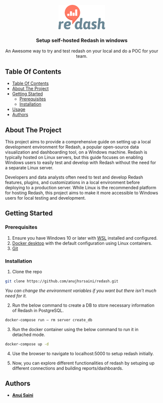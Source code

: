 <p align="center">
  <a href="https://github.com/ShaanCoding/ReadME-Generator">
    <img src="redash.png" alt="Logo" height="80">
  </a>

  <h3 align="center">Setup self-hosted Redash in windows</h3>

  <p align="center">
    An Awesome way to try and test redash on your local and do a POC for your team.
  </p>
</p>

## Table Of Contents

- [Table Of Contents](#table-of-contents)
- [About The Project](#about-the-project)
- [Getting Started](#getting-started)
  - [Prerequisites](#prerequisites)
  - [Installation](#installation)
- [Usage](#usage)
- [Authors](#authors)

## About The Project

This project aims to provide a comprehensive guide on setting up a local development environment for Redash, a popular open-source data visualization and dashboarding tool, on a Windows machine. Redash is typically hosted on Linux servers, but this guide focuses on enabling Windows users to easily test and develop with Redash without the need for a separate Linux server.

Developers and data analysts often need to test and develop Redash features, plugins, and customizations in a local environment before deploying to a production server. While Linux is the recommended platform for hosting Redash, this project aims to make it more accessible to Windows users for local testing and development.


## Getting Started

### Prerequisites

1. Ensure you have Windows 10 or later with [WSL](https://learn.microsoft.com/en-us/windows/wsl/install) installed and configured.
2. [Docker desktop](https://www.docker.com/products/docker-desktop/) with the default configuration using Linux containers.
3. [Git](https://git-scm.com/download/win)


### Installation

1. Clone the repo

```sh
git clone https://github.com/anujhsrsaini/redash.git
```

*You can change the environment variables if you want but there isn't much need for it.*

2. Run the below command to create a DB to store necessary information of Redash in PostgreSQL.

```sh
docker-compose run — rm server create_db
```

3. Run the docker container using the below command to run it in detached mode.

```sh
docker-compose up -d
```

4. Use the browser to navigate to localhost:5000 to setup redash initially.

5. Now, you can explore different functionalities of redash by setuping up different connections and building reports/dashboards.


## Authors

- **[Anuj Saini](https://www.linkedin.com/in/anuj-saini-7230a0257/)**